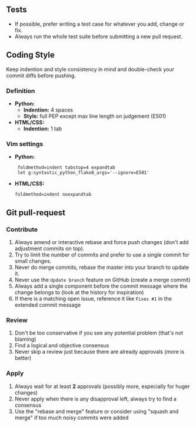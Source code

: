 ## Tests

- If possible, prefer writing a test case for whatever you add, change or fix.
- Always run the whole test suite before submitting a new pull request.


## Coding Style

Keep indention and style consistency in mind and double-check your commit diffs before pushing.

### Definition
  * **Python:**
    * **Indention:** 4 spaces
    * **Style:** full PEP except max line length on judgement (E501)
  * **HTML/CSS:**
     * **Indention:** 1 tab


### Vim settings
  * **Python:**
    ```
     foldmethod=indent tabstop=4 expandtab
     let g:syntastic_python_flake8_args='--ignore=E501'
    ```
  * **HTML/CSS:**
    ```
    foldmethod=indent noexpandtab
    ```

## Git pull-request

### Contribute

1. Always amend or interactive rebase and force push changes (don't add adjustment commits on top).
2. Try to limit the number of commits and prefer to use a single commit for small changes.
3. Never do merge commits, rebase the master into your branch to update it.
4. Never use the `Update branch` feature on GitHub (create a merge commit)
5. Always add a single component before the commit message where the change belongs to (look at the history for inspiration)
6. If there is a matching open issue, reference it like `Fixes #1` in the extended commit message

### Review

1. Don't be too conservative if you see any potential problem (that's not blaming)
2. Find a logical and objective consensus
3. Never skip a review just because there are already approvals (more is better)

### Apply

1. Always wait for at least **2** approvals (possibly more, especially for huger changes)
2. Never apply when there is any disapproval left, always try to find a consensus
3. Use the "rebase and merge" feature or consider using "squash and merge" if too much noisy commits were added
